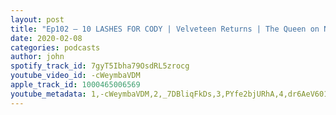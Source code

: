 ```yaml
---
layout: post
title: "Ep102 – 10 LASHES FOR CODY | Velveteen Returns | The Queen on NXT | All NEW Features (with Mags @BadlandsPod)"
date: 2020-02-08
categories: podcasts
author: john
spotify_track_id: 7gyT5Ibha79OsdRL5zrocg
youtube_video_id: -cWeymbaVDM
apple_track_id: 1000465006569
youtube_metadata: 1,-cWeymbaVDM,2,_7DBliqFkDs,3,PYfe2bjURhA,4,dr6AeV601pk
---
```

